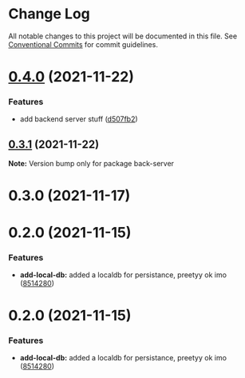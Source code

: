 # Change Log

All notable changes to this project will be documented in this file.
See [Conventional Commits](https://conventionalcommits.org) for commit guidelines.

# [0.4.0](https://github.com/Lunchb0ne/Lambda/compare/back-server@0.3.1...back-server@0.4.0) (2021-11-22)


### Features

* add backend server stuff ([d507fb2](https://github.com/Lunchb0ne/Lambda/commit/d507fb25408c9c9cc20468f562ad535dc533cb7b))





## [0.3.1](https://github.com/Lunchb0ne/Lambda/compare/back-server@0.3.0...back-server@0.3.1) (2021-11-22)

**Note:** Version bump only for package back-server





# 0.3.0 (2021-11-17)



# 0.2.0 (2021-11-15)


### Features

* **add-local-db:** added a localdb for persistance, preetyy ok imo ([8514280](https://github.com/Lunchb0ne/Lambda/commit/85142801bacb15d52f02554f61a39d3bfd91ee96))





# 0.2.0 (2021-11-15)


### Features

* **add-local-db:** added a localdb for persistance, preetyy ok imo ([8514280](https://github.com/Lunchb0ne/Lambda/commit/85142801bacb15d52f02554f61a39d3bfd91ee96))
